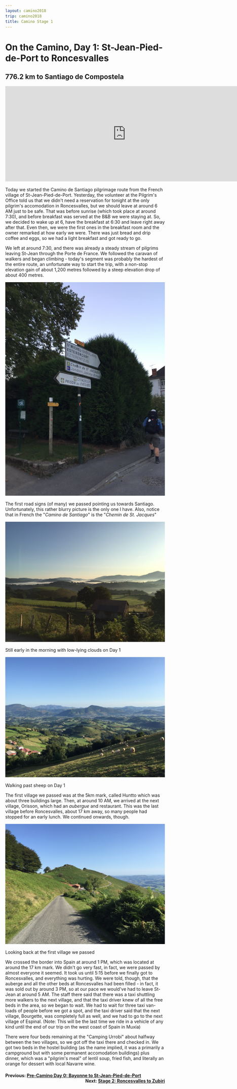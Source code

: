 ```yaml
---
layout: camino2018
trip: camino2018
title: Camino Stage 1
---
```


# On the Camino, Day 1: St-Jean-Pied-de-Port to Roncesvalles
## 776.2 km to Santiago de Compostela

<iframe src="https://www.google.com/maps/embed?pb=!1m28!1m12!1m3!1d257236.4931451662!2d-1.637827395939289!3d43.0927050282632!2m3!1f0!2f0!3f0!3m2!1i1024!2i768!4f13.1!4m13!3e2!4m5!1s0xd50d5616cb5d49f%3A0x27d43cc64a91e1c7!2sSaint-Jean-Pied-de-Port!3m2!1d43.163140999999996!2d-1.23811!4m5!1s0xd50ce28f705148b%3A0x61e83118380eaefe!2sRoncesvalles!3m2!1d43.0091774!2d-1.31951!5e0!3m2!1sen!2sca!4v1607051577596!5m2!1sen!2sca" width="760" height="300" frameborder="0" style="border:0;" allowfullscreen="" aria-hidden="false" tabindex="0"></iframe>

Today we started the Camino de Santiago pilgrimage route from the French village of St-Jean-Pied-de-Port. Yesterday, the volunteer at the Pilgrim's Office told us that we didn't need a reservation for tonight at the only pilgrim's accomodation in Roncesvalles, but we should leave at around 6 AM just to be safe. That was before sunrise (which took place at around 7:30), and before breakfast was served at the B&B we were staying at. So, we decided to wake up at 6, have the breakfast at 6:30 and leave right away after that. Even then, we were the first ones in the breakfast room and the owner remarked at how early we were. There was just bread and drip coffee and eggs, so we had a light breakfast and got ready to go.

We left at around 7:30, and there was already a steady stream of pilgrims leaving St-Jean through the Porte de France. We followed the caravan of walkers and began climbing - today's segment was probably the hardest of the entire route, an unfortunate way to start the trip, with a non-stop elevation gain of about 1,200 metres followed by a steep elevation drop of about 400 metres.

<img src="/assets/images/spain2018/20180903-leaving-st-jean.JPG">
<p class="caption">The first road signs (of many) we passed pointing us towards Santiago. Unfortunately, this rather blurry picture is the only one I have. Also, notice that in French the "<i>Camino de Santiago</i>" is the "<i>Chemin de St. Jacques</i>"</p>

<img src="/assets/images/spain2018/20180903-stage-1.JPG">
<p class="caption">Still early in the morning with low-lying clouds on Day 1</p>

<img src="/assets/images/spain2018/20180903-stage-1-3.JPG">
<p class="caption">Walking past sheep on Day 1</p>

The first village we passed was at the 5km mark, called Huntto which was about three buildings large. Then, at around 10 AM, we arrived at the next village, Orisson, which had an <i>aubergue</i> and restaurant. This was the last village before Roncesvalles, about 17 km away, so many people had stopped for an early lunch. We continued onwards, though.

<img src="/assets/images/spain2018/20180903-stage-1-4.JPG">
<p class="caption">Looking back at the first village we passed</p>

We crossed the border into Spain at around 1 PM, which was located at around the 17 km mark. We didn't go very fast, in fact, we were passed by almost everyone it seemed. It took us until 5:15 before we finally got to Roncesvalles, and everything was hurting. We were told, though, that the auberge and all the other beds at Roncesvalles had been filled - in fact, it was sold out by around 3 PM, so at our pace we would've had to leave St-Jean at around 5 AM. The staff there said that there was a taxi shuttling more walkers to the next village, and that the taxi driver knew of all the free beds in the area, so we began to wait. We had to wait for three taxi van-loads of people before we got a spot, and the taxi driver said that the next village, Bourgette, was completely full as well, and we had to go to the next village of Espinal. (Note: This will be the last time we ride in a vehicle of any kind until the end of our trip on the west coast of Spain in Mux&iacute;a)

There were four beds remaining at the "Camping Urrobi" about halfway between the two villages, so we got off the taxi there and checked in. We got two beds in the hostel building (as the name implied, it was a primarily a campground but with some permanent accomodation buildings) plus dinner, which was a "pilgrim's meal" of lentil soup, fried fish, and literally an orange for dessert with local Navarre wine.

<h4><div style="text-align: left; margin-bottom: -20px">Previous: <a href="/2018/09/02/camino0.html">Pre-Camino Day 0: Bayonne to St-Jean-Pied-de-Port</a></div></h4>
<h4><div style="text-align: right;">Next: <a href="/2018/09/04/camino2.html">Stage 2: Roncesvalles to Zubiri</a></div></h4>